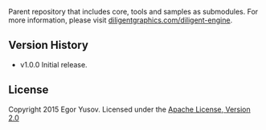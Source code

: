 Parent repository that includes core, tools and samples as submodules. For more information, please visit [diligentgraphics.com/diligent-engine](http://diligentgraphics.com/diligent-engine/).

## Version History
* v1.0.0 Initial release.

## License
Copyright 2015 Egor Yusov.
Licensed under the [Apache License, Version 2.0](License.txt)